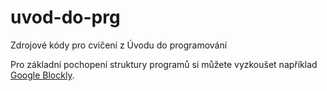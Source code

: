 # uvod-do-prg
Zdrojové kódy pro cvičení z Úvodu do programování

Pro základní pochopení struktury programů si můžete vyzkoušet například [Google Blockly](https://developers.google.com/blockly/).
